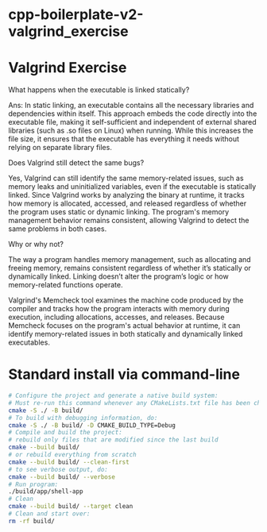 # cpp-boilerplate-v2-valgrind_exercise
# Valgrind Exercise

What happens when the executable is linked statically?

Ans: In static linking, an executable contains all the necessary libraries and dependencies within itself. This approach embeds the code directly into the executable file, making it self-sufficient and independent of external shared libraries (such as .so files on Linux) when running. While this increases the file size, it ensures that the executable has everything it needs without relying on separate library files.

Does Valgrind still detect the same bugs?

Yes, Valgrind can still identify the same memory-related issues, such as memory leaks and uninitialized variables, even if the executable is statically linked. Since Valgrind works by analyzing the binary at runtime, it tracks how memory is allocated, accessed, and released regardless of whether the program uses static or dynamic linking. The program's memory management behavior remains consistent, allowing Valgrind to detect the same problems in both cases.

Why or why not?

The way a program handles memory management, such as allocating and freeing memory, remains consistent regardless of whether it’s statically or dynamically linked. Linking doesn’t alter the program’s logic or how memory-related functions operate.

Valgrind's Memcheck tool examines the machine code produced by the compiler and tracks how the program interacts with memory during execution, including allocations, accesses, and releases. Because Memcheck focuses on the program's actual behavior at runtime, it can identify memory-related issues in both statically and dynamically linked executables.

# Standard install via command-line

```bash
# Configure the project and generate a native build system:
# Must re-run this command whenever any CMakeLists.txt file has been changed.
cmake -S ./ -B build/
# To build with debugging information, do:
cmake -S ./ -B build/ -D CMAKE_BUILD_TYPE=Debug
# Compile and build the project:
# rebuild only files that are modified since the last build
cmake --build build/
# or rebuild everything from scratch
cmake --build build/ --clean-first
# to see verbose output, do:
cmake --build build/ --verbose
# Run program:
./build/app/shell-app
# Clean
cmake --build build/ --target clean
# Clean and start over:
rm -rf build/
```
